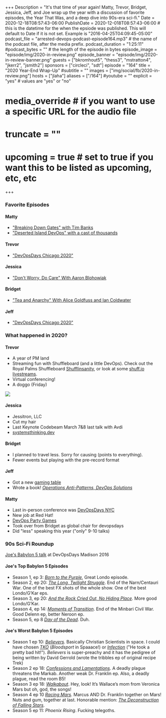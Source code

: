 +++
Description = "It's that time of year again! Matty, Trevor, Bridget, Jessica, Jeff, and Joe wrap up the year with a discussion of favorite episodes, the Year That Was, and a deep dive into 90s-era sci-fi."
Date = 2020-12-18T08:57:43-06:00
PublishDate = 2020-12-018T08:57:43-06:00 # this is the datetime for the when the epsiode was published. This will default to Date if it is not set. Example is "2016-04-25T04:09:45-05:00"
podcast_file = "arrested-devops-podcast-episode164.mp3" # the name of the podcast file, after the media prefix.
podcast_duration = "1:25:11"
#podcast_bytes = "" # the length of the episode in bytes
episode_image = "episode/img/2020-in-review.png"
episode_banner = "episode/img/2020-in-review-banner.png"
guests = ["bkromhout5", "thess3", "mstratton4", "jkerr2", "jsmith2"]
sponsors = ["circleci", "sdt"]
episode = "164"
title = "2020 Year-End Wrap-Up"
#subtitle = ""
images = ["img/social/fb/2020-in-review.png"]
hosts = ["jlaha"]
aliases = ["/164"]
#youtube = ""
explicit = "yes" # values are "yes" or "no"
# media_override # if you want to use a specific URL for the audio file
# truncate = ""
# upcoming = true # set to true if you want this to be listed as upcoming, etc, etc
+++
### Favorite Episodes

#### Matty

- ["Breaking Down Gates" with Tim Banks](https://www.arresteddevops.com/breaking-down-gates/)
- ["Deserted Island DevOps" with a cast of thousands](https://www.arresteddevops.com/deserted-island-devops/)

#### Trevor

- ["DevOpsDays Chicago 2020"](https://www.arresteddevops.com/devopsdays-chicago-2020/)

#### Jessica

- ["Don't Worry, Do Care" With Aaron Blohowiak](https://www.arresteddevops.com/dont-worry-do-care/)

#### Bridget

- ["Tea and Anarchy" With Alice Goldfuss and Ian Coldwater](https://www.arresteddevops.com/tea-and-anarchy/)

#### Jeff

- ["DevOpsDays Chicago 2020"](https://www.arresteddevops.com/devopsdays-chicago-2020/)

### What happened in 2020?

#### Trevor

- A year of PM land
- Streaming fun with Shuffleboard (and a little DevOps). Check out the Royal Palms Shuffleboard [Shufflinsanity](https://youtube.com/c/royalpalmsshuffleboard), or look at some [shuff.io livestreams](https://youtube.com/c/shuffio).
- Virtual conferencing!
- A doggo (Friday)

![](/img/friday-doggo.png)

#### Jessica

- Jessitron, LLC
- Cut my hair
- Last Keynote Codebeam March 7&8 last talk with Avdi
- [systemsthinking.dev](https://systemsthinking.dev)

#### Bridget

- I planned to travel less. Sorry for causing (points to everything).
- Fewer events but playing with the pre-record format

#### Jeff

- Got a new [gaming table](https://www.gametoppersllc.com)
- Wrote a book! *[Operations Anti-Patterns, DevOps Solutions](https://www.manning.com/books/operations-anti-patterns-devops-solutions)*

#### Matty

- Last in-person conference was [DevOpsDays NYC](https://devopsdays.org/events/2020-new-york-city/welcome/)
- New job at Red Hat!
- [DevOps Party Games](https://devopspartygames.com)
- Took over from Bridget as global chair for devopsdays
- Did "less" speaking this year ("only" 9-10 talks)

### 90s Sci-Fi Roundup

[Joe's Babylon 5 talk](https://www.youtube.com/watch?v=Fz2x7erqNZw&feature=youtu.be) at DevOpsDays Madison 2016

#### Joe's Top Babylon 5 Episodes

- Season 1, ep 3: *[Born to the Purple](https://en.wikipedia.org/wiki/Born_to_the_Purple)*, Great Londo episode. 
- Season 2, ep 20: *[The Long, Twilight Struggle](https://en.wikipedia.org/wiki/The_Long,_Twilight_Struggle)*. End of the Narn/Centauri War. One of the best FX shots of the whole show. One of the best Londo/G’Kar eps.
- Season 3, ep 20: *[And the Rock Cried Out, No Hiding Place](https://en.wikipedia.org/wiki/And_the_Rock_Cried_Out,_No_Hiding_Place)*. More good Londo/G’Kar.
- Season 4, ep 14: *[Moments of Transition](https://en.wikipedia.org/wiki/Moments_of_Transition)*. End of the Minbari Civil War. Good Delenn ep, better Neroon ep.
- Season 5, ep 8 *[Day of the Dead](https://en.wikipedia.org/wiki/Day_of_the_Dead_(Babylon_5))*. Duh.

#### Joe's Worst Babylon 5 Episodes

- Season 1 ep 10: *[Believers](https://en.wikipedia.org/wiki/Believers_(Babylon_5))*. Basically Christian Scientists in space. I could have chosen *[TKO](https://en.wikipedia.org/wiki/TKO_(Babylon_5))* (*Bloodsport* in Spaaace!) or *[Infection](https://en.wikipedia.org/wiki/Infection_(Babylon_5))* ("He took a pretty bad hit!"). *Believers* is super-preachy and it has the pedigree of being written by David Gerrold (wrote the tribbles ep of original recipe Trek)
- Season 2 ep 18: *[Confessions and Lamentations](https://en.wikipedia.org/wiki/Confessions_and_Lamentations)*. A deadly plague threatens the Markab. Another weak Dr. Franklin ep. Also, a deadly plague, read the room B5!
- Season 3 ep 18: *[Walkabout](https://en.wikipedia.org/wiki/Walkabout_(Babylon_5))*. Hey, look! It’s Wallace’s mom from Veronica Mars but oh, god, the songs!
- Season 4 ep 10 *[Racing Mars](https://en.wikipedia.org/wiki/Racing_Mars)*. Marcus AND Dr. Franklin together on Mars! Nuts and gum, together at last. Honorable mention: *[The Deconstruction of Falling Stars](https://en.wikipedia.org/wiki/The_Deconstruction_of_Falling_Stars)*.
- Season 5 ep 11: *Phoenix Rising*. Fucking telegoths.
